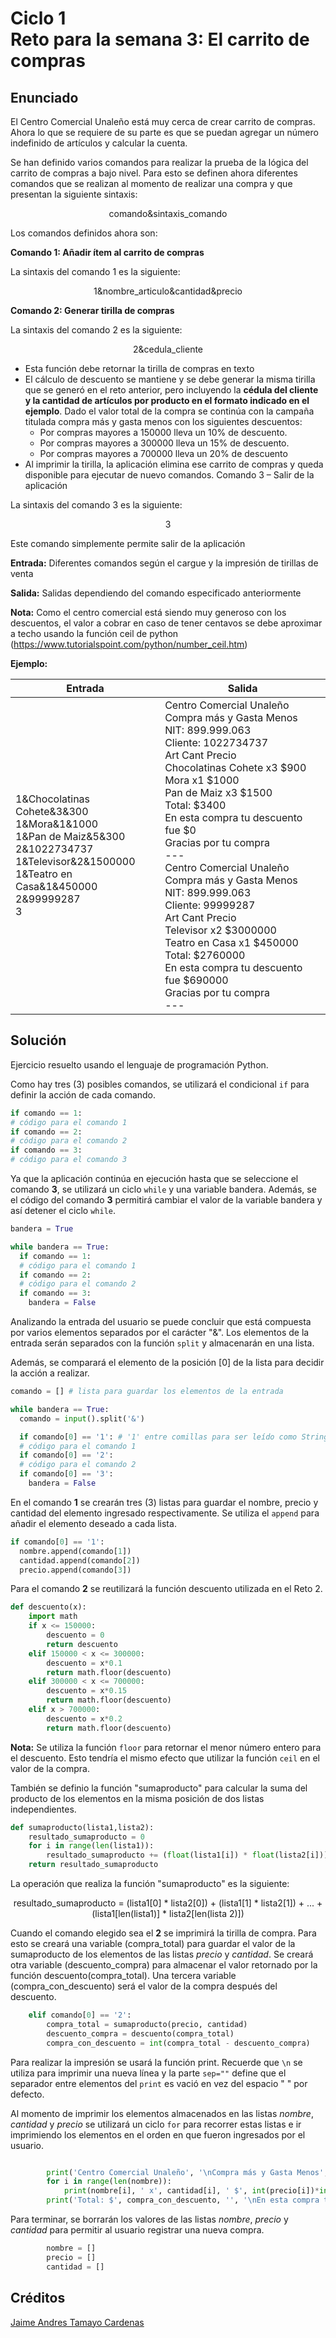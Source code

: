 # Ciclo 1<br> Reto para la semana 3: El carrito de compras

## Enunciado
El Centro Comercial Unaleño está muy cerca de crear carrito de compras. Ahora lo que se requiere de su parte es que se puedan agregar un número indefinido de artículos y calcular la cuenta.

Se han definido varios comandos para realizar la prueba de la lógica del carrito de compras a bajo nivel. Para esto se definen ahora diferentes comandos que se realizan al momento de realizar una compra y que presentan la siguiente sintaxis: 

<div align="center">comando&sintaxis_comando</div>

Los comandos definidos ahora son:

**Comando 1:  Añadir ítem al carrito de compras**

La sintaxis del comando 1 es la siguiente:

<div align="center">1&nombre_articulo&cantidad&precio</div>

**Comando 2: Generar tirilla de compras**

La sintaxis del comando 2 es la siguiente:

<div align="center">2&cedula_cliente</div>

- Esta función debe retornar la tirilla de compras en texto
- El cálculo de descuento se mantiene y se debe generar la misma tirilla que se generó en el reto anterior, pero incluyendo la **cédula del cliente y la cantidad de artículos por producto en el formato indicado en el ejemplo**. Dado el valor total de la compra se continúa con la campaña titulada compra más y gasta menos con los siguientes descuentos:
  - Por compras mayores a 150000 lleva un 10% de descuento.
  - Por compras mayores a 300000 lleva un 15% de descuento.
  - Por compras mayores a 700000 lleva un 20% de descuento
- Al imprimir la tirilla, la aplicación elimina ese carrito de compras y queda disponible para ejecutar de nuevo comandos.
Comando 3 – Salir de la aplicación

La sintaxis del comando 3 es la siguiente:

<div align="center">3</div>

Este comando simplemente permite salir de la aplicación

**Entrada:** Diferentes comandos según el cargue y la impresión de tirillas de venta

**Salida:** Salidas dependiendo del comando especificado anteriormente

**Nota:** Como el centro comercial está siendo muy generoso con los descuentos, el valor a cobrar en caso de tener centavos se debe aproximar a techo usando la función ceil de python (https://www.tutorialspoint.com/python/number_ceil.htm)

**Ejemplo:**

| Entrada | Salida |
| --- | --- |
| 1&Chocolatinas Cohete&3&300<br> 1&Mora&1&1000<br> 1&Pan de Maiz&5&300<br> 2&1022734737<br> 1&Televisor&2&1500000<br> 1&Teatro en Casa&1&450000<br> 2&99999287<br> 3 | Centro Comercial Unaleño<br> Compra más y Gasta Menos<br> NIT: 899.999.063<br> Cliente: 1022734737<br> Art Cant Precio<br> Chocolatinas Cohete x3 $900<br> Mora x1 $1000<br> Pan de Maiz x3 $1500<br> Total: $3400<br> En esta compra tu descuento fue $0<br> Gracias por tu compra<br> ---<br> Centro Comercial Unaleño<br> Compra más y Gasta Menos<br> NIT: 899.999.063<br> Cliente: 99999287<br> Art Cant Precio<br> Televisor x2 $3000000<br> Teatro en Casa x1 $450000<br> Total: $2760000<br> En esta compra tu descuento fue $690000<br> Gracias por tu compra<br> ---<br> |

## Solución
Ejercicio resuelto usando el lenguaje de programación Python.

Como hay tres (3) posibles comandos, se utilizará el condicional `if` para definir la acción de cada comando.
``` python
if comando == 1:
# código para el comando 1
if comando == 2:
# código para el comando 2
if comando == 3:
# código para el comando 3
```

Ya que la aplicación continúa en ejecución hasta que se seleccione el comando **3**, se utilizará un ciclo `while` y una variable bandera. Además, se el código del comando **3** permitirá cambiar el valor de la variable bandera y así detener el ciclo `while`. 
``` python
bandera = True

while bandera == True:
  if comando == 1:
  # código para el comando 1
  if comando == 2:
  # código para el comando 2
  if comando == 3:
    bandera = False
```

Analizando la entrada del usuario se puede concluir que está compuesta por varios elementos separados por el carácter "&". Los elementos de la entrada serán separados con la función `split` y almacenarán en una lista.

Además, se comparará el elemento de la posición [0] de la lista para decidir la acción a realizar.
``` python
comando = [] # lista para guardar los elementos de la entrada

while bandera == True:
  comando = input().split('&')

  if comando[0] == '1': # '1' entre comillas para ser leído como String. Otra opción sería convertir comando[0] en un entero para hacerlo comparable con 1 
  # código para el comando 1
  if comando[0] == '2':
  # código para el comando 2
  if comando[0] == '3':
    bandera = False
```
En el comando **1** se crearán tres (3) listas para guardar el nombre, precio y cantidad del elemento ingresado respectivamente. Se utiliza el `append` para añadir el elemento deseado a cada lista.
``` python
if comando[0] == '1': 
  nombre.append(comando[1])
  cantidad.append(comando[2])
  precio.append(comando[3])
```
Para el comando **2** se reutilizará la función descuento utilizada en el Reto 2.
``` python
def descuento(x):
    import math
    if x <= 150000:
        descuento = 0 
        return descuento
    elif 150000 < x <= 300000:
        descuento = x*0.1
        return math.floor(descuento)
    elif 300000 < x <= 700000:
        descuento = x*0.15
        return math.floor(descuento)
    elif x > 700000:
        descuento = x*0.2
        return math.floor(descuento)
```
**Nota:** Se utiliza la función `floor` para retornar el menor número entero para el descuento. Esto tendría el mismo efecto que utilizar la función `ceil` en el valor de la compra.

También se definio la función "sumaproducto" para calcular la suma del producto de los elementos en la misma posición de dos listas independientes. 
``` python
def sumaproducto(lista1,lista2):
    resultado_sumaproducto = 0
    for i in range(len(lista1)):
        resultado_sumaproducto += (float(lista1[i]) * float(lista2[i]))
    return resultado_sumaproducto
```
La operación que realiza la función "sumaproducto" es la siguiente:
<div align="center">resultado_sumaproducto = (lista1[0] * lista2[0]) + (lista1[1] * lista2[1]) + ... + (lista1[len(lista1)] * lista2[len(lista 2)])</div>

Cuando el comando elegido sea el **2** se imprimirá la tirilla de compra. Para esto se creará una variable (compra_total) para guardar el valor de la sumaproducto de los elementos de las listas _precio_ y _cantidad_. Se creará otra variable (descuento_compra) para almacenar el valor retornado por la función descuento(compra_total). Una tercera variable (compra_con_descuento) será el valor de la compra después del descuento.

``` python
    elif comando[0] == '2':
        compra_total = sumaproducto(precio, cantidad)
        descuento_compra = descuento(compra_total)
        compra_con_descuento = int(compra_total - descuento_compra)
```
Para realizar la impresión se usará la función print. Recuerde que `\n` se utiliza para imprimir una nueva línea y la parte `sep=""` define que el separador entre elementos del `print` es vació en vez del espacio " " por defecto.

Al momento de imprimir los elementos almacenados en las listas _nombre_, _cantidad_ y _precio_ se utilizará un ciclo `for` para recorrer estas listas e ir imprimiendo los elementos en el orden en que fueron ingresados por el usuario.
``` python

        print('Centro Comercial Unaleño', '\nCompra más y Gasta Menos', '\nNIT: 899.999.063', '\nCliente: ', comando[1], '\nArt Cant Precio', sep='')
        for i in range(len(nombre)):
            print(nombre[i], ' x', cantidad[i], ' $', int(precio[i])*int(cantidad[i]), sep='')      
        print('Total: $', compra_con_descuento, '', '\nEn esta compra tu descuento fue $', descuento_compra, '\nGracias por tu compra', '\n---', sep='')
```
Para terminar, se borrarán los valores de las listas _nombre_, _precio_ y _cantidad_ para permitir al usuario registrar una nueva compra.
``` python
        nombre = []
        precio = []
        cantidad = []
```
## Créditos
[Jaime Andres Tamayo Cardenas](https://github.com/jtamayoc95 "jtamayoc95")
